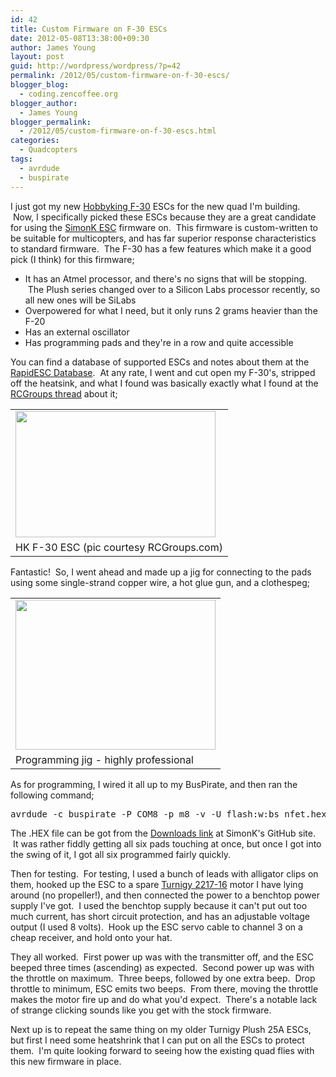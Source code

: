 ```yaml
---
id: 42
title: Custom Firmware on F-30 ESCs
date: 2012-05-08T13:38:00+09:30
author: James Young
layout: post
guid: http://wordpress/wordpress/?p=42
permalink: /2012/05/custom-firmware-on-f-30-escs/
blogger_blog:
  - coding.zencoffee.org
blogger_author:
  - James Young
blogger_permalink:
  - /2012/05/custom-firmware-on-f-30-escs.html
categories:
  - Quadcopters
tags:
  - avrdude
  - buspirate
---
```

I just got my new [Hobbyking F-30](http://www.hobbyking.com/hobbyking/store/uh_viewItem.asp?idProduct=15205) ESCs for the new quad I'm building.  Now, I specifically picked these ESCs because they are a great candidate for using the [SimonK ESC](https://github.com/sim-/tgy) firmware on.  This firmware is custom-written to be suitable for multicopters, and has far superior response characteristics to standard firmware.  The F-30 has a few features which make it a good pick (I think) for this firmware;

  * It has an Atmel processor, and there's no signs that will be stopping.  The Plush series changed over to a Silicon Labs processor recently, so all new ones will be SiLabs
  * Overpowered for what I need, but it only runs 2 grams heavier than the F-20
  * Has an external oscillator
  * Has programming pads and they're in a row and quite accessible

You can find a database of supported ESCs and notes about them at the [RapidESC Database](http://wiki.openpilot.org/display/Doc/RapidESC+Database).  At any rate, I went and cut open my F-30's, stripped off the heatsink, and what I found was basically exactly what I found at the [RCGroups thread](http://www.rcgroups.com/forums/showthread.php?t=1513678) about it;

<table cellspacing="0" cellpadding="0" align="center">
  <tr>
    <td>
      <a href="https://i2.wp.com/1.bp.blogspot.com/-8jRA1x42Wxw/T6nCGZKLtXI/AAAAAAAAABQ/PZhJK_qthic/s1600/HK_30A_UBEC.jpg"><img alt="" src="https://i0.wp.com/1.bp.blogspot.com/-8jRA1x42Wxw/T6nCGZKLtXI/AAAAAAAAABQ/PZhJK_qthic/s320/HK_30A_UBEC.jpg?resize=320%2C202" width="320" height="202" border="0" data-recalc-dims="1" /></a>
    </td>
  </tr>
  
  <tr>
    <td>
      HK F-30 ESC (pic courtesy RCGroups.com)
    </td>
  </tr>
</table>

<div>
</div>

Fantastic!  So, I went ahead and made up a jig for connecting to the pads using some single-strand copper wire, a hot glue gun, and a clothespeg;

<table cellspacing="0" cellpadding="0" align="center">
  <tr>
    <td>
      <a href="https://i2.wp.com/2.bp.blogspot.com/-NpXVhCqzYiE/T6kXW5jZ_OI/AAAAAAAAABE/Qrhs3KX9lj8/s1600/IMG_0831.JPG"><img alt="" src="https://i0.wp.com/2.bp.blogspot.com/-NpXVhCqzYiE/T6kXW5jZ_OI/AAAAAAAAABE/Qrhs3KX9lj8/s320/IMG_0831.JPG?resize=320%2C240" width="320" height="240" border="0" data-recalc-dims="1" /></a>
    </td>
  </tr>
  
  <tr>
    <td>
      Programming jig - highly professional
    </td>
  </tr>
</table>

As for programming, I wired it all up to my BusPirate, and then ran the following command;

<pre>avrdude -c buspirate -P COM8 -p m8 -v -U flash:w:bs_nfet.hex</pre>

The .HEX file can be got from the [Downloads link](https://github.com/sim-/tgy/downloads) at SimonK's GitHub site.  It was rather fiddly getting all six pads touching at once, but once I got into the swing of it, I got all six programmed fairly quickly.

Then for testing.  For testing, I used a bunch of leads with alligator clips on them, hooked up the ESC to a spare [Turnigy 2217-16](http://www.hobbyking.com/hobbyking/store/__5690__Turnigy_2217_16turn_1050kv_23A_Outrunner.html) motor I have lying around (no propeller!), and then connected the power to a benchtop power supply I've got.  I used the benchtop supply because it can't put out too much current, has short circuit protection, and has an adjustable voltage output (I used 8 volts).  Hook up the ESC servo cable to channel 3 on a cheap receiver, and hold onto your hat.

They all worked.  First power up was with the transmitter off, and the ESC beeped three times (ascending) as expected.  Second power up was with the throttle on maximum.  Three beeps, followed by one extra beep.  Drop throttle to minimum, ESC emits two beeps.  From there, moving the throttle makes the motor fire up and do what you'd expect.  There's a notable lack of strange clicking sounds like you get with the stock firmware.

Next up is to repeat the same thing on my older Turnigy Plush 25A ESCs, but first I need some heatshrink that I can put on all the ESCs to protect them.  I'm quite looking forward to seeing how the existing quad flies with this new firmware in place.